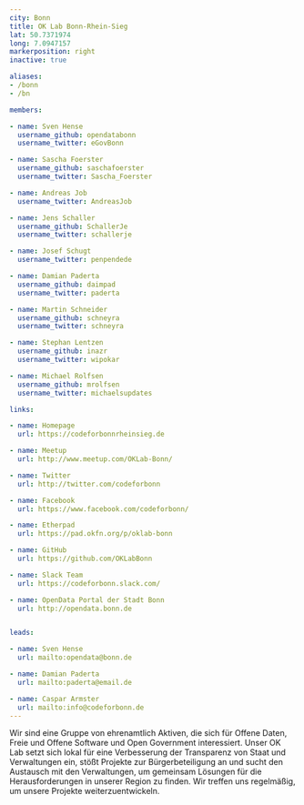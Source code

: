 ```yaml
---
city: Bonn
title: OK Lab Bonn-Rhein-Sieg
lat: 50.7371974
long: 7.0947157
markerposition: right
inactive: true

aliases:
- /bonn
- /bn

members:

- name: Sven Hense
  username_github: opendatabonn
  username_twitter: eGovBonn

- name: Sascha Foerster
  username_github: saschafoerster
  username_twitter: Sascha_Foerster

- name: Andreas Job
  username_twitter: AndreasJob

- name: Jens Schaller
  username_github: SchallerJe
  username_twitter: schallerje

- name: Josef Schugt
  username_twitter: penpendede

- name: Damian Paderta
  username_github: daimpad
  username_twitter: paderta

- name: Martin Schneider
  username_github: schneyra
  username_twitter: schneyra

- name: Stephan Lentzen
  username_github: inazr
  username_twitter: wipokar

- name: Michael Rolfsen
  username_github: mrolfsen
  username_twitter: michaelsupdates

links:

- name: Homepage
  url: https://codeforbonnrheinsieg.de

- name: Meetup
  url: http://www.meetup.com/OKLab-Bonn/

- name: Twitter
  url: http://twitter.com/codeforbonn

- name: Facebook
  url: https://www.facebook.com/codeforbonn/

- name: Etherpad
  url: https://pad.okfn.org/p/oklab-bonn

- name: GitHub
  url: https://github.com/OKLabBonn

- name: Slack Team
  url: https://codeforbonn.slack.com/

- name: OpenData Portal der Stadt Bonn
  url: http://opendata.bonn.de


leads:

- name: Sven Hense
  url: mailto:opendata@bonn.de

- name: Damian Paderta
  url: mailto:paderta@email.de

- name: Caspar Armster
  url: mailto:info@codeforbonn.de
---
```


Wir sind eine Gruppe von ehrenamtlich Aktiven, die sich für Offene Daten, Freie und Offene Software und Open Government interessiert. Unser OK Lab setzt sich lokal für eine Verbesserung der Transparenz von Staat und Verwaltungen ein, stößt Projekte zur Bürgerbeteiligung an und sucht den Austausch mit den Verwaltungen, um gemeinsam Lösungen für die Herausforderungen in unserer Region zu finden. Wir treffen uns regelmäßig, um unsere Projekte weiterzuentwickeln.
